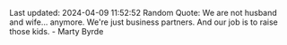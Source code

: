Last updated: 2024-04-09 11:52:52
Random Quote: We are not husband and wife... anymore. We're just business partners. And our job is to raise those kids. - Marty Byrde